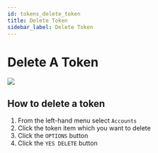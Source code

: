 ```yaml
---
id: tokens_delete_token
title: Delete Token
sidebar_label: Delete Token
---
```


# Delete A Token

![](img/wallet/gif/tokens_delete.gif)

## How to delete a token

1. From the left-hand menu select `Accounts`
2. Click the token item which you want to delete
3. Click the `OPTIONS` button
4. Click the `YES DELETE` button

